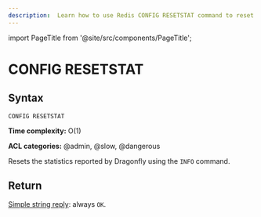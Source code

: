 ```yaml
---
description:  Learn how to use Redis CONFIG RESETSTAT command to reset statistics of the server.
---
```


import PageTitle from '@site/src/components/PageTitle';

# CONFIG RESETSTAT

<PageTitle title="Redis CONFIG RESETSTAT Command (Documentation) | Dragonfly" />

## Syntax

    CONFIG RESETSTAT 

**Time complexity:** O(1)

**ACL categories:** @admin, @slow, @dangerous

Resets the statistics reported by Dragonfly using the `INFO` command.

## Return

[Simple string reply](https://redis.io/docs/latest/develop/reference/protocol-spec/#simple-strings): always `OK`.
